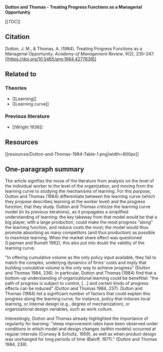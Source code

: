 **Dutton and Thomas - Treating Progress Functions as a Managerial Opportunity**

[[_TOC_]]

## Citation
Dutton, J. M., & Thomas, A. (1984). Treating Progress Functions as a Managerial Opportunity. *Academy of Management Review*, 9(2), 235–247. [[https://doi.org/10.5465/amr.1984.4277639]]

## Related to

### Theories
* [[Learning]]
* [[Learning curve]]

### Previous literature
* [[Wright 1936]]

## Resources
[[resources/Dutton-and-Thomas-1984-Table-1.png|width=800px]]

## One-paragraph summary
The article signifies the move of the literature from analysis on the level of the individual worker to the level of the organization, and moving from the learning curve to studying the mechanisms of learning. For this purpose, Dutton and Thomas (1984) differentiate between the learning curve (which they propose describes learning at the worker level) and the progress function, that they study. Dutton and Thomas criticize the learning curve model (in its previous iterations), as it propagates a simplified understanding of learning: the key takeway from that model would be that a big player, with a large production, could make the most progress "along" the learning function, and reduce costs the most; the model would thus promote absorbing as many competitors (and thus production) as possible to maximize learning. When the market share effect was questioned (Lippman and Rumelt 1982), this also put into doubt the validity of the learning curve. 

"In offering cumulative volume as the only policy input available, they fail to match the complex, underlyng dynamics of firms' costs and imply that building cumulative volume is the only way to achieve progress" (Dutton and Thomas 1984, 236). In particular, Dutton and Thomas (1984) find that a bottom-up understanding of organizational learning could be benefitial: "the path of progress is subject to control, [...] and certain kinds of progress effects can be induced" (Dutton and Thomas 1984, 237). Dutton and Thomas (1984) list a significant number of factors that could explain this progress along the learning curve, for instance, policy that induces local learning, or internal design (e.g., degree of mechanization), or organizational design variables, such as work culture.

Interestingly, Dutton and Thomas already highlighted the importance of regularity for learning: "steep improvement rates have been observed under conditions in which model and design changes (within models) occurred at regular intervals (Conway & Schultz, 1959), as well as when product design was unchanged for long periods of time (Baloff, 1971)." (Dutton and Thomas 1984, 239).
